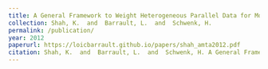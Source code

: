 ```yaml
---
title: A General Framework to Weight Heterogeneous Parallel Data for Model Adaptation in Statistical Machine Translation
collection: Shah, K.  and  Barrault, L.  and  Schwenk, H.
permalink: /publication/
year: 2012
paperurl: https://loicbarrault.github.io/papers/shah_amta2012.pdf
citation: Shah, K.  and  Barrault, L.  and  Schwenk, H. A General Framework to Weight Heterogeneous Parallel Data for Model Adaptation in Statistical Machine Translation, <i> Association for Machine Translation in the Americas </i>, 2012
---
```

